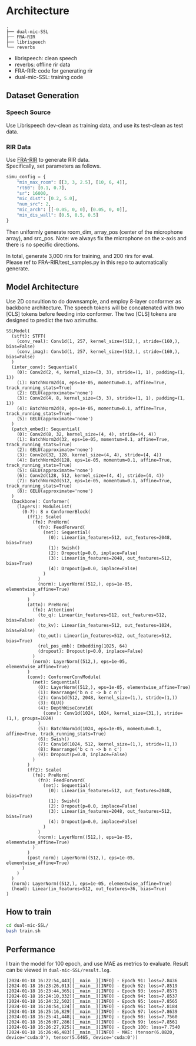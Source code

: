 # Architecture
```
.
├── dual-mic-SSL
├── FRA-RIR
├── librispeech
└── reverbs
```
* librispeech: clean speech
* reverbs: offline rir data
* FRA-RIR: code for generating rir
* dual-mic-SSL: training code


## Dataset Generation
### Speech Source
Use Librispeech dev-clean as training data, and use its test-clean as test data.

### RIR Data
Use [FRA-RIR](https://github.com/tencent-ailab/FRA-RIR) to generate RIR data.  
Specifically, set parameters as follows.
```python
simu_config = {
    "min_max_room": [[3, 3, 2.5], [10, 6, 4]],
    "rt60": [0.1, 0.7],
    "sr": 16000,
    "mic_dist": [0.2, 5.0],
    "num_src": 2,
    "mic_arch": [[-0.05, 0, 0], [0.05, 0, 0]],
    "min_dis_wall": [0.5, 0.5, 0.5]
}
```
Then uniformly generate room_dim, array_pos (center of the microphone array), and src_pos.
Note: we always fix the microphone on the x-axis and there is no specific directions.

In total, generate 3,000 rirs for training, and 200 rirs for eval.   
Please ref to FRA-RIR/test_samples.py in this repo to automatically generate.

## Model Architecture
Use 2D convultion to do downsample, and employ 8-layer conformer as backbone architecture. The speech tokens will be concatenated with two \[CLS\] tokens before feeding into conformer. The two \[CLS\] tokens are designed to predict the two azimuths.

```
SSLModel(
  (stft): STFT(
    (conv_real): Conv1d(1, 257, kernel_size=(512,), stride=(160,), bias=False)
    (conv_imag): Conv1d(1, 257, kernel_size=(512,), stride=(160,), bias=False)
  )
  (inter_conv): Sequential(
    (0): Conv2d(2, 4, kernel_size=(3, 3), stride=(1, 1), padding=(1, 1))
    (1): BatchNorm2d(4, eps=1e-05, momentum=0.1, affine=True, track_running_stats=True)
    (2): GELU(approximate='none')
    (3): Conv2d(4, 8, kernel_size=(3, 3), stride=(1, 1), padding=(1, 1))
    (4): BatchNorm2d(8, eps=1e-05, momentum=0.1, affine=True, track_running_stats=True)
    (5): GELU(approximate='none')
  )
  (patch_embed): Sequential(
    (0): Conv2d(8, 32, kernel_size=(4, 4), stride=(4, 4))
    (1): BatchNorm2d(32, eps=1e-05, momentum=0.1, affine=True, track_running_stats=True)
    (2): GELU(approximate='none')
    (3): Conv2d(32, 128, kernel_size=(4, 4), stride=(4, 4))
    (4): BatchNorm2d(128, eps=1e-05, momentum=0.1, affine=True, track_running_stats=True)
    (5): GELU(approximate='none')
    (6): Conv2d(128, 512, kernel_size=(4, 4), stride=(4, 4))
    (7): BatchNorm2d(512, eps=1e-05, momentum=0.1, affine=True, track_running_stats=True)
    (8): GELU(approximate='none')
  )
  (backbone): Conformer(
    (layers): ModuleList(
      (0-7): 8 x ConformerBlock(
        (ff1): Scale(
          (fn): PreNorm(
            (fn): FeedForward(
              (net): Sequential(
                (0): Linear(in_features=512, out_features=2048, bias=True)
                (1): Swish()
                (2): Dropout(p=0.0, inplace=False)
                (3): Linear(in_features=2048, out_features=512, bias=True)
                (4): Dropout(p=0.0, inplace=False)
              )
            )
            (norm): LayerNorm((512,), eps=1e-05, elementwise_affine=True)
          )
        )
        (attn): PreNorm(
          (fn): Attention(
            (to_q): Linear(in_features=512, out_features=512, bias=False)
            (to_kv): Linear(in_features=512, out_features=1024, bias=False)
            (to_out): Linear(in_features=512, out_features=512, bias=True)
            (rel_pos_emb): Embedding(1025, 64)
            (dropout): Dropout(p=0.0, inplace=False)
          )
          (norm): LayerNorm((512,), eps=1e-05, elementwise_affine=True)
        )
        (conv): ConformerConvModule(
          (net): Sequential(
            (0): LayerNorm((512,), eps=1e-05, elementwise_affine=True)
            (1): Rearrange('b n c -> b c n')
            (2): Conv1d(512, 2048, kernel_size=(1,), stride=(1,))
            (3): GLU()
            (4): DepthWiseConv1d(
              (conv): Conv1d(1024, 1024, kernel_size=(31,), stride=(1,), groups=1024)
            )
            (5): BatchNorm1d(1024, eps=1e-05, momentum=0.1, affine=True, track_running_stats=True)
            (6): Swish()
            (7): Conv1d(1024, 512, kernel_size=(1,), stride=(1,))
            (8): Rearrange('b c n -> b n c')
            (9): Dropout(p=0.0, inplace=False)
          )
        )
        (ff2): Scale(
          (fn): PreNorm(
            (fn): FeedForward(
              (net): Sequential(
                (0): Linear(in_features=512, out_features=2048, bias=True)
                (1): Swish()
                (2): Dropout(p=0.0, inplace=False)
                (3): Linear(in_features=2048, out_features=512, bias=True)
                (4): Dropout(p=0.0, inplace=False)
              )
            )
            (norm): LayerNorm((512,), eps=1e-05, elementwise_affine=True)
          )
        )
        (post_norm): LayerNorm((512,), eps=1e-05, elementwise_affine=True)
      )
    )
  )
  (norm): LayerNorm((512,), eps=1e-05, elementwise_affine=True)
  (head): Linear(in_features=512, out_features=36, bias=True)
)
```
## How to train
```bash
cd dual-mic-SSL/
bash train.sh
```

## Perfermance
I train the model for 100 epoch, and use MAE as metrics to evaluate. Result can be viewed in `dual-mic-SSL/result.log`.
```
[2024-01-18 16:22:54,443][__main__][INFO] - Epoch 91: loss=7.8436
[2024-01-18 16:23:26,013][__main__][INFO] - Epoch 92: loss=7.8519
[2024-01-18 16:23:44,365][__main__][INFO] - Epoch 93: loss=7.8575
[2024-01-18 16:24:10,332][__main__][INFO] - Epoch 94: loss=7.8537
[2024-01-18 16:24:32,502][__main__][INFO] - Epoch 95: loss=7.8565
[2024-01-18 16:24:54,124][__main__][INFO] - Epoch 96: loss=7.8184
[2024-01-18 16:25:16,829][__main__][INFO] - Epoch 97: loss=7.8639
[2024-01-18 16:25:41,448][__main__][INFO] - Epoch 98: loss=7.7560
[2024-01-18 16:26:07,286][__main__][INFO] - Epoch 99: loss=7.8561
[2024-01-18 16:26:27,925][__main__][INFO] - Epoch 100: loss=7.7540
[2024-01-18 16:26:46,483][__main__][INFO] - MAE: (tensor(6.0820, device='cuda:0'), tensor(5.6465, device='cuda:0'))
```


